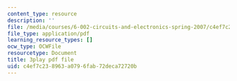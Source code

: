 ```yaml
---
content_type: resource
description: ''
file: /media/courses/6-002-circuits-and-electronics-spring-2007/c4ef7c238963a0796fab72deca72720b_-gRXU-O1FY4.pdf
file_type: application/pdf
learning_resource_types: []
ocw_type: OCWFile
resourcetype: Document
title: 3play pdf file
uid: c4ef7c23-8963-a079-6fab-72deca72720b
---
```

